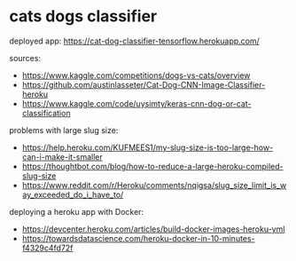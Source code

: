 # cats dogs classifier

deployed app: https://cat-dog-classifier-tensorflow.herokuapp.com/

sources:
- https://www.kaggle.com/competitions/dogs-vs-cats/overview
- https://github.com/austinlasseter/Cat-Dog-CNN-Image-Classifier-heroku
- https://www.kaggle.com/code/uysimty/keras-cnn-dog-or-cat-classification

problems with large slug size:
- https://help.heroku.com/KUFMEES1/my-slug-size-is-too-large-how-can-i-make-it-smaller
- https://thoughtbot.com/blog/how-to-reduce-a-large-heroku-compiled-slug-size
- https://www.reddit.com/r/Heroku/comments/nqigsa/slug_size_limit_is_way_exceeded_do_i_have_to/

deploying a heroku app with Docker:
- https://devcenter.heroku.com/articles/build-docker-images-heroku-yml
- https://towardsdatascience.com/heroku-docker-in-10-minutes-f4329c4fd72f
